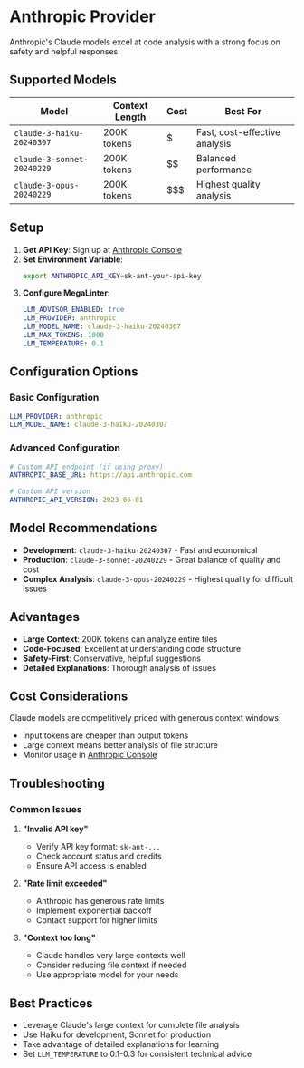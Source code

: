 # Anthropic Provider

Anthropic's Claude models excel at code analysis with a strong focus on safety and helpful responses.

## Supported Models

| Model | Context Length | Cost | Best For |
|-------|---------------|------|----------|
| `claude-3-haiku-20240307` | 200K tokens | $ | Fast, cost-effective analysis |
| `claude-3-sonnet-20240229` | 200K tokens | $$ | Balanced performance |
| `claude-3-opus-20240229` | 200K tokens | $$$ | Highest quality analysis |

## Setup

1. **Get API Key**: Sign up at [Anthropic Console](https://console.anthropic.com/)
2. **Set Environment Variable**:
   ```bash
   export ANTHROPIC_API_KEY=sk-ant-your-api-key
   ```
3. **Configure MegaLinter**:
   ```yaml
   LLM_ADVISOR_ENABLED: true
   LLM_PROVIDER: anthropic
   LLM_MODEL_NAME: claude-3-haiku-20240307
   LLM_MAX_TOKENS: 1000
   LLM_TEMPERATURE: 0.1
   ```

## Configuration Options

### Basic Configuration

```yaml
LLM_PROVIDER: anthropic
LLM_MODEL_NAME: claude-3-haiku-20240307
```

### Advanced Configuration

```yaml
# Custom API endpoint (if using proxy)
ANTHROPIC_BASE_URL: https://api.anthropic.com

# Custom API version
ANTHROPIC_API_VERSION: 2023-06-01
```

## Model Recommendations

- **Development**: `claude-3-haiku-20240307` - Fast and economical
- **Production**: `claude-3-sonnet-20240229` - Great balance of quality and cost
- **Complex Analysis**: `claude-3-opus-20240229` - Highest quality for difficult issues

## Advantages

- **Large Context**: 200K tokens can analyze entire files
- **Code-Focused**: Excellent at understanding code structure
- **Safety-First**: Conservative, helpful suggestions
- **Detailed Explanations**: Thorough analysis of issues

## Cost Considerations

Claude models are competitively priced with generous context windows:
- Input tokens are cheaper than output tokens
- Large context means better analysis of file structure
- Monitor usage in [Anthropic Console](https://console.anthropic.com/)

## Troubleshooting

### Common Issues

1. **"Invalid API key"**
   - Verify API key format: `sk-ant-...`
   - Check account status and credits
   - Ensure API access is enabled

2. **"Rate limit exceeded"**
   - Anthropic has generous rate limits
   - Implement exponential backoff
   - Contact support for higher limits

3. **"Context too long"**
   - Claude handles very large contexts well
   - Consider reducing file context if needed
   - Use appropriate model for your needs

## Best Practices

- Leverage Claude's large context for complete file analysis
- Use Haiku for development, Sonnet for production
- Take advantage of detailed explanations for learning
- Set `LLM_TEMPERATURE` to 0.1-0.3 for consistent technical advice
